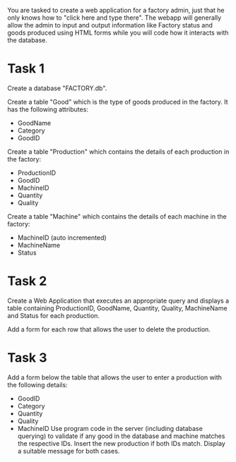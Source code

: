 You are tasked to create a web application for a factory admin, just that he only knows how to "click here and type there".
The webapp will generally allow the admin to input and output information like Factory status and goods produced using HTML forms while you will code how it interacts with the database.
# Task 1
Create a database "FACTORY.db".

Create a table "Good" which is the type of goods produced in the factory. It has the following attributes:
- GoodName
- Category
- GoodID

Create a table "Production" which contains the details of each production in the factory:
- ProductionID
- GoodID
- MachineID
- Quantity
- Quality

Create a table "Machine" which contains the details of each machine in the factory:
- MachineID (auto incremented)
- MachineName
- Status

# Task 2
Create a Web Application that executes an appropriate query and displays a table containing ProductionID, GoodName, Quantity, Quality, MachineName and Status for each production.

Add a form for each row that allows the user to delete the production.

# Task 3
Add a form below the table that allows the user to enter a production with the following details:
- GoodID
- Category
- Quantity
- Quality
- MachineID
Use program code in the server (including database querying) to validate if any good in the database and machine matches the respective IDs. Insert the new production if both IDs match. Display a suitable message for both cases.
